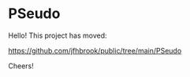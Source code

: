 # PSeudo

Hello! This project has moved:

https://github.com/jfhbrook/public/tree/main/PSeudo

Cheers!
